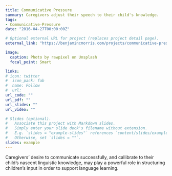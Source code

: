 ```yaml
---
title: Communicative Pressure
summary: Caregivers adjust their speech to their child's knowledge.
tags:
- Communicative-Pressure
date: "2016-04-27T00:00:00Z"

# Optional external URL for project (replaces project detail page).
external_link: "https://benjamincmorris.com/projects/communicative-pressure/morris_yurovsky_cogsci2019.pdf"

image:
  caption: Photo by rawpixel on Unsplash
  focal_point: Smart

links:
# icon: twitter
#  icon_pack: fab
#  name: Follow
#  url: 
url_code: ""
url_pdf: ""
url_slides: ""
url_video: ""

# Slides (optional).
#   Associate this project with Markdown slides.
#   Simply enter your slide deck's filename without extension.
#   E.g. `slides = "example-slides"` references `content/slides/example-slides.md`.
#   Otherwise, set `slides = ""`.
slides: example
---
```


Caregivers’ desire to communicate successfully, and callibrate to their child’s nascent linguistic knowledge, may play a powerful role in structuring children’s input in order to support language learning.
